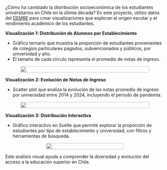 ¿Cómo ha cambiado la distribución socioeconómica de los estudiantes universitarios en Chile en la última década? En este proyecto, utilizo datos del [DEMRE](https://demre.cl/portales/portal-bases-datos) para crear visualizaciones que exploran el origen escolar y el rendimiento académico de los estudiantes.

**Visualización 1: Distribución de Alumnos por Establecimiento**
- Gráfico ternario que muestra la proporción de estudiantes provenientes de colegios particulares pagados, subvencionados y públicos, por universidad y año.
- El tamaño de cada círculo representa el promedio de notas de ingreso.

<div style="display: flex; justify-content: center; text-align: center;">
    <img width="90%" height="auto" src=${AssetsImage.VizDemreTer}>
</div>

**Visualización 2: Evolución de Notas de Ingreso**
- Scatter plot que analiza la evolución de las notas promedio de ingreso por universidad entre 2014 y 2024, incluyendo el periodo de pandemia.

<div style="display: flex; justify-content: center; text-align: center;">
    <img width="90%" height="auto" src=${AssetsImage.VizDemreScatter}>
</div>

**Visualización 3: Distribución Interactiva**
- Gráfico interactivo en Svelte que permite explorar la proporción de estudiantes por tipo de establecimiento y universidad, con filtros y herramientas de búsqueda.

<div style="display: flex; justify-content: center; text-align: center;">
    <img width="70%" height="auto" src=${AssetsImage.VizDemreTerSvelte}>
</div>

Este análisis visual ayuda a comprender la diversidad y evolución del acceso a la educación superior en Chile.
